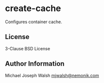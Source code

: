 create-cache
============

Configures container cache.

License
-------

3-Clause BSD License

Author Information
------------------

Michael Joseph Walsh <mjwalsh@nemonik.com>

